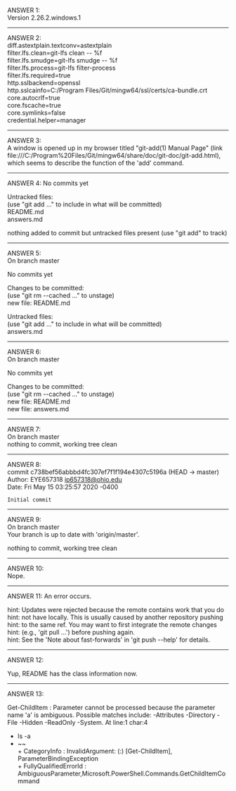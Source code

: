 ANSWER 1:  
Version 2.26.2.windows.1  

-----------------------------------------------------------

ANSWER 2:   
diff.astextplain.textconv=astextplain      
filter.lfs.clean=git-lfs clean -- %f       
filter.lfs.smudge=git-lfs smudge -- %f     
filter.lfs.process=git-lfs filter-process  
filter.lfs.required=true  
http.sslbackend=openssl  
http.sslcainfo=C:/Program Files/Git/mingw64/ssl/certs/ca-bundle.crt  
core.autocrlf=true  
core.fscache=true  
core.symlinks=false  
credential.helper=manager  

-----------------------------------------------------------

ANSWER 3:   
A window is opened up in my browser titled "git-add(1) Manual Page"   (link file:///C:/Program%20Files/Git/mingw64/share/doc/git-doc/git-add.html), which seems to describe the function of the 'add' command.  

----------------------------------------------------------------

ANSWER 4: No commits yet  

Untracked files:  
  (use "git add <file>..." to include in what will be committed)  
        README.md  
        answers.md  

nothing added to commit but untracked files present (use "git add" to track)  

--------------------------------------------------------------------

ANSWER 5:   
On branch master  
 
No commits yet  

Changes to be committed:  
  (use "git rm --cached <file>..." to unstage)  
        new file:   README.md  

Untracked files:  
  (use "git add <file>..." to include in what will be committed)  
        answers.md  

---------------------------------------------------------------

ANSWER 6:   
On branch master  

No commits yet  

Changes to be committed:  
  (use "git rm --cached <file>..." to unstage)  
        new file:   README.md  
        new file:   answers.md  

-------------------------------------------------------------------------

 ANSWER 7:   
 On branch master  
nothing to commit, working tree clean  

------------------------------------------------------------------------------

ANSWER 8:   
commit c738bef56abbbd4fc307ef7f1f194e4307c5196a (HEAD -> master)  
Author: EYE657318 <ip657318@ohio.edu>  
Date:   Fri May 15 03:25:57 2020 -0400  

    Initial commit  

----------------------------------------------------------------------------------

ANSWER 9:   
On branch master  
Your branch is up to date with 'origin/master'.  

nothing to commit, working tree clean  

------------------------------------------------------------------------

ANSWER 10:   
Nope.  

------------------------------------------------------------------------

ANSWER 11: An error occurs.  

hint: Updates were rejected because the remote contains work that you do  
hint: not have locally. This is usually caused by another repository pushing  
hint: to the same ref. You may want to first integrate the remote changes  
hint: (e.g., 'git pull ...') before pushing again.  
hint: See the 'Note about fast-forwards' in 'git push --help' for details.  

---------------------------------------------------------------------------------

ANSWER 12: 

Yup, README has the class information now.

----------------------------------------------------------

ANSWER 13: 

Get-ChildItem : Parameter cannot be processed because the parameter name 'a' is ambiguous. Possible matches include: -Attributes -Directory -File -Hidden -ReadOnly -System.
At line:1 char:4  
+ ls -a  
+    ~~  
    + CategoryInfo          : InvalidArgument: (:) [Get-ChildItem], ParameterBindingException  
    + FullyQualifiedErrorId : AmbiguousParameter,Microsoft.PowerShell.Commands.GetChildItemCommand  
